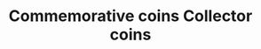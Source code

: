 ---
title: Commemorative coins Collector coins
longTitle: 'Commemorative coins, Collector coins'
tags:
- gccommon
use:
- "[[Coins]]"
---